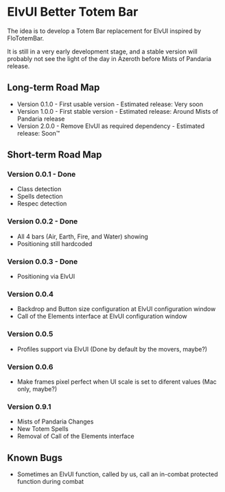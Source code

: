 ElvUI Better Totem Bar
======================

The idea is to develop a Totem Bar replacement for ElvUI inspired by FloTotemBar.

It is still in a very early development stage, and a stable version will probably not see the light of the day in Azeroth before Mists of Pandaria release.

Long-term Road Map
------------------

* Version 0.1.0 - First usable version - Estimated release: Very soon
* Version 1.0.0 - First stable version - Estimated release: Around Mists of Pandaria release
* Version 2.0.0 - Remove ElvUI as required dependency - Estimated release: Soon™

Short-term Road Map
-------------------

### Version 0.0.1 - Done

* Class detection
* Spells detection
* Respec detection

### Version 0.0.2 - Done

* All 4 bars (Air, Earth, Fire, and Water) showing
* Positioning still hardcoded

### Version 0.0.3 - Done

* Positioning via ElvUI

### Version 0.0.4

* Backdrop and Button size configuration at ElvUI configuration window
* Call of the Elements interface at ElvUI configuration window

### Version 0.0.5

* Profiles support via ElvUI (Done by default by the movers, maybe?)

### Version 0.0.6

* Make frames pixel perfect when UI scale is set to diferent values (Mac only, maybe?)

### Version 0.9.1

* Mists of Pandaria Changes
* New Totem Spells
* Removal of Call of the Elements interface

Known Bugs
----------

* Sometimes an ElvUI function, called by us, call an in-combat protected function during combat
